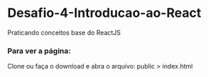 # Desafio-4-Introducao-ao-React

Praticando conceitos base do ReactJS

### Para ver a página:

Clone ou faça o download e abra o arquivo: public > index.html
